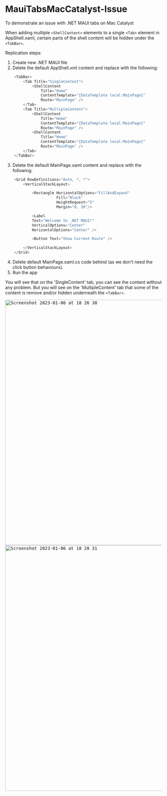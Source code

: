 # MauiTabsMacCatalyst-Issue
To demonstrate an issue with .NET MAUI tabs on Mac Catalyst

When adding multiple `<ShellContent>` elements to a single `<Tab>` element in AppShell.xaml, certain parts of the shell content will be hidden under the `<TabBar>`.

Replication steps:

1) Create new .NET MAUI file
2) Delete the default AppShell.xml content and replace with the following:

```csharp
    <TabBar>
        <Tab Title="SingleContent">
            <ShellContent
                Title="Home"
                ContentTemplate="{DataTemplate local:MainPage}"
                Route="MainPage" />
        </Tab>
        <Tab Title="MultipleContent">
            <ShellContent
                Title="Home"
                ContentTemplate="{DataTemplate local:MainPage}"
                Route="MainPage" />
            <ShellContent
                Title="Home"
                ContentTemplate="{DataTemplate local:MainPage}"
                Route="MainPage" />
        </Tab>
    </TabBar>
```

3) Delete the default MainPage.xaml content and replace with the following:

```csharp
    <Grid RowDefinitions="Auto, *, *">
        <VerticalStackLayout>

            <Rectangle HorizontalOptions="FillAndExpand"
                       Fill="Black"
                       HeightRequest="5"
                       Margin="0, 10"/>

            <Label 
            Text="Welcome to .NET MAUI!"
            VerticalOptions="Center" 
            HorizontalOptions="Center" />

            <Button Text="Show Current Route" />

        </VerticalStackLayout>
    </Grid>
```

4) Delete default MainPage.xaml.cs code behind (as we don't need the click button behaviours).
5) Run the app

You will see that on the 'SingleContent' tab, you can see the content without any problem. But you will see on the 'MultipleContent' tab that some of the content is remove and/or hidden underneath the `<TabBar>`.

<kbd>
<img width="789" alt="Screenshot 2023-01-06 at 18 26 38" src="https://user-images.githubusercontent.com/19474685/211075502-48f92b57-e3df-4352-833d-a0c7cee8c5b3.png">
</kbd>

<kbd>
<img width="790" alt="Screenshot 2023-01-06 at 18 28 31" src="https://user-images.githubusercontent.com/19474685/211075467-f004cafb-37a1-4160-99b8-7de11078a832.png">
</kbd>
